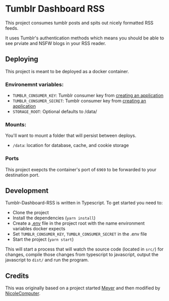 # Tumblr Dashboard RSS

This project consumes tumblr posts and spits out nicely formatted RSS feeds.

It uses Tumblr's authentication methods which means you should be able to see prviate and NSFW blogs in your RSS reader.

## Deploying

This project is meant to be deployed as a docker container.

### Environemnt variables:

- `TUMBLR_CONSUMER_KEY`: Tumblr consumer key from [creating an application](https://www.tumblr.com/oauth/apps)
- `TUMBLR_CONSUMER_SECRET`: Tumblr consumer key from [creating an application](https://www.tumblr.com/oauth/apps)
- `STORAGE_ROOT`: Optional defaults to /data/

### Mounts:

You'll want to mount a folder that will persist between deploys.

- `/data`: location for database, cache, and cookie storage

### Ports

This project exepcts the container's port of `6969` to be forwarded to your destination port.

## Development

Tumblr-Dashboard-RSS is written in Typescript. To get started you need to:

- Clone the project
- Install the dependencies (`yarn install`)
- Create a [.env](https://www.npmjs.com/package/dotenv) file in the project root with the name environment variables docker expects
- Set `TUMBLR_CONSUMER_KEY`, `TUMBLR_CONSUMER_SECRET` in the .env file
- Start the project (`yarn start`)

This will start a process that will watch the source code (located in `src/`) for changes, compile those changes from typescript to javascript, output the javascript to `dist/` and run the program.

## Credits

This was originally based on a project started [Meyer](https://github.com/meyer) and then modified by [NicoleComputer](https://github.com/meyer).
